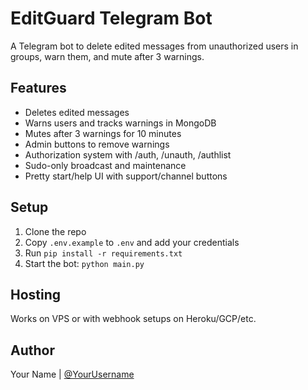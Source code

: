 # EditGuard Telegram Bot

A Telegram bot to delete edited messages from unauthorized users in groups, warn them, and mute after 3 warnings.

## Features
- Deletes edited messages
- Warns users and tracks warnings in MongoDB
- Mutes after 3 warnings for 10 minutes
- Admin buttons to remove warnings
- Authorization system with /auth, /unauth, /authlist
- Sudo-only broadcast and maintenance
- Pretty start/help UI with support/channel buttons

## Setup
1. Clone the repo
2. Copy `.env.example` to `.env` and add your credentials
3. Run `pip install -r requirements.txt`
4. Start the bot: `python main.py`

## Hosting
Works on VPS or with webhook setups on Heroku/GCP/etc.

## Author
Your Name | [@YourUsername](https://t.me/YourUsername)
